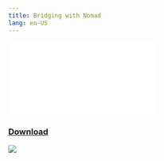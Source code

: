 ```yaml
---
title: Bridging with Nomad
lang: en-US
---
```


<head>
  <title>Nomad Audit</title>
  <link rel="stylesheet" href="/brand-kit.css"/>
</head>
<object data="/Nomad-Audit.pdf" type="application/pdf" width="100%" height="100vh" style="margin-top: 50px; height: calc(100vh - 250px);">
  <embed src="/Nomad-Audit.pdf" />
</object>
<a href="/Nomad-Audit.pdf" download class="download">
  <h3 class="download__text">Download</h3>
  <img src="/download.svg"/>
</a>
